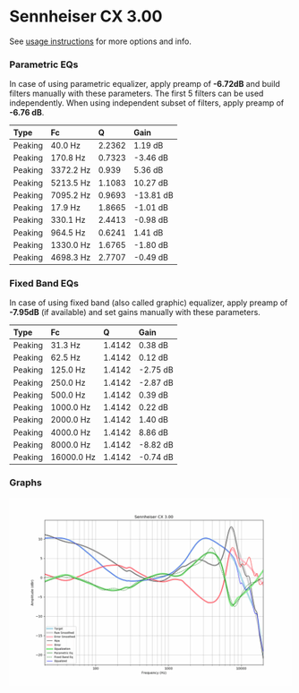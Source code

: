 # Sennheiser CX 3.00
See [usage instructions](https://github.com/jaakkopasanen/AutoEq#usage) for more options and info.

### Parametric EQs
In case of using parametric equalizer, apply preamp of **-6.72dB** and build filters manually
with these parameters. The first 5 filters can be used independently.
When using independent subset of filters, apply preamp of **-6.76 dB**.

| Type    | Fc        |      Q | Gain      |
|:--------|:----------|:-------|:----------|
| Peaking | 40.0 Hz   | 2.2362 | 1.19 dB   |
| Peaking | 170.8 Hz  | 0.7323 | -3.46 dB  |
| Peaking | 3372.2 Hz | 0.939  | 5.36 dB   |
| Peaking | 5213.5 Hz | 1.1083 | 10.27 dB  |
| Peaking | 7095.2 Hz | 0.9693 | -13.81 dB |
| Peaking | 17.9 Hz   | 1.8665 | -1.01 dB  |
| Peaking | 330.1 Hz  | 2.4413 | -0.98 dB  |
| Peaking | 964.5 Hz  | 0.6241 | 1.41 dB   |
| Peaking | 1330.0 Hz | 1.6765 | -1.80 dB  |
| Peaking | 4698.3 Hz | 2.7707 | -0.49 dB  |

### Fixed Band EQs
In case of using fixed band (also called graphic) equalizer, apply preamp of **-7.95dB**
(if available) and set gains manually with these parameters.

| Type    | Fc         |      Q | Gain     |
|:--------|:-----------|:-------|:---------|
| Peaking | 31.3 Hz    | 1.4142 | 0.38 dB  |
| Peaking | 62.5 Hz    | 1.4142 | 0.12 dB  |
| Peaking | 125.0 Hz   | 1.4142 | -2.75 dB |
| Peaking | 250.0 Hz   | 1.4142 | -2.87 dB |
| Peaking | 500.0 Hz   | 1.4142 | 0.39 dB  |
| Peaking | 1000.0 Hz  | 1.4142 | 0.22 dB  |
| Peaking | 2000.0 Hz  | 1.4142 | 1.40 dB  |
| Peaking | 4000.0 Hz  | 1.4142 | 8.86 dB  |
| Peaking | 8000.0 Hz  | 1.4142 | -8.82 dB |
| Peaking | 16000.0 Hz | 1.4142 | -0.74 dB |

### Graphs
![](./Sennheiser%20CX%203.00.png)